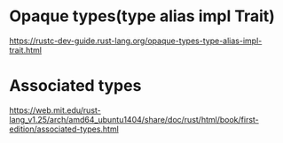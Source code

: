 # Opaque types(type alias impl Trait)

https://rustc-dev-guide.rust-lang.org/opaque-types-type-alias-impl-trait.html


# Associated types

https://web.mit.edu/rust-lang_v1.25/arch/amd64_ubuntu1404/share/doc/rust/html/book/first-edition/associated-types.html